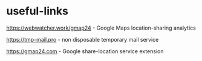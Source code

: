 # useful-links

https://webwatcher.work/gmap24 - Google Maps location-sharing analytics

https://tmp-mail.pro - non disposable temporary mail service

https://gmap24.com - Google share-location service extension
